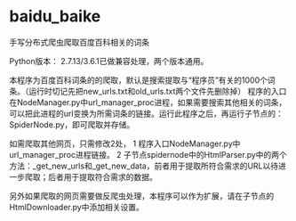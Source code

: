 # baidu_baike
手写分布式爬虫爬取百度百科相关的词条

Python版本：
2.7.13/3.6.1已做兼容处理，两个版本通用。

本程序为百度百科词条的的爬取，默认是搜索提取与“程序员”有关的1000个词条。（运行时切记先把new_urls.txt和old_urls.txt两个文件先删除掉）
程序的入口在NodeManager.py中url_manager_proc进程，如果需要搜索其他相关的词条，可以把此进程的url变换为所需词条的链接。运行此程序之后，再运行子节点的：SpiderNode.py，即可爬取并存储。

如需爬取其他网页，只需修改2处，
1 程序入口NodeManager.py中url_manager_proc进程链接。
2 子节点spidernode中的HtmlParser.py中的两个方法：_get_new_urls和_get_new_data，前者用于提取所符合需求的URL以待进一步爬取；后者用于提取符合需求的数据。

另外如果爬取的网页需要做反爬虫处理，本程序可以作为扩展，请在子节点的HtmlDownloader.py中添加相关设置。
